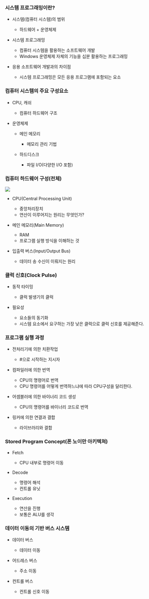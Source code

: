 ### 시스템 프로그래밍이란?

* 시스템(컴퓨터 시스템)의 범위
  * 하드웨어 + 운영체제
    
* 시스템 프로그래밍
  * 컴퓨터 시스템을 활용하는 소프트웨어 개발 
  * Windows 운영체제 자체의 기능을 십분 활용하는 프로그래밍

* 응용 소프트웨어 개발과의 차이점
  * 시스템 프로그래밍은 모든 응용 프로그램에 포함되는 요소


### 컴퓨터 시스템의 주요 구성요소

* CPU, 캐쉬
  * 컴퓨터 하드웨어 구조

* 운영체제
  * 메인 메모리
    * 메모리 관리 기법

  * 하드디스크
    * 파일 I/O(다양한 I/O 포함)
    

### 컴퓨터 하드웨어 구성(전체)
![](https://velog.velcdn.com/images/zinoing/post/7537f9a8-5425-43b9-a28d-23eb3c8b5fdd/image.png)

* CPU(Central Processing Unit)
  * 중앙처리장치
  * 연산이 이루어지는 원리는 무엇인가?

* 메인 메모리(Main Memory)
  * RAM
  * 프로그램 실행 방식을 이해하는 것

* 입출력 버스(Input/Output Bus)
  * 데이터 송 수신이 이뤄지는 원리

### 클럭 신호(Clock Pulse)

* 동작 타이밍
  * 클럭 발생기의 클럭

* 필요성
  * 요소들의 동기화
  * 시스템 요소에서 요구하는 가장 낮은 클럭으로 클럭 신호를 제공해준다.
  
### 프로그램 실행 과정

* 전처리기에 의한 치환작업
  * #으로 시작하는 지시자

* 컴파일러에 의한 번역
  * CPU의 명령어로 번역
  * CPU 명령어를 어떻게 번역하느냐에 따라 CPU구성을 달리한다.

* 어셈블러에 의한 바이너리 코드 생성
  * CPU의 명령어를 바이너리  코드로 번역

* 링커에 의한 연결과 결합
  * 라이브러리와 결합

### Stored Program Concept(폰 노이만 아키텍쳐)

* Fetch
  * CPU 내부로 명령어 이동

* Decode
  * 명령어 해석
  * 컨트롤 유닛

* Execution
  * 연산을 진행
  * 보통은 ALU를 생각
  
### 데이터 이동의 기반 버스 시스템

* 데이터 버스
  * 데이터 이동

* 어드레스 버스
  * 주소 이동

* 컨트롤 버스
  * 컨트롤 신호 이동
